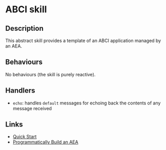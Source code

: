 # ABCI skill

## Description

This abstract skill provides a template of an ABCI application managed by
an AEA.

## Behaviours 

No behaviours (the skill is purely reactive).

## Handlers

* `echo`: handles `default` messages for echoing back the contents of any message received

## Links

* <a href="https://docs.fetch.ai/aea/quickstart/" target="_blank">Quick Start</a>
* <a href="https://docs.fetch.ai/aea/build-aea-programmatically/" target="_blank">Programmatically Build an AEA</a>